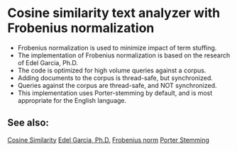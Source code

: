 # Cosine similarity text analyzer with Frobenius normalization

* Frobenius normalization is used to minimize impact of term stuffing.
* The implementation of Frobenius normalization is based on the research of Edel Garcia, Ph.D.
* The code is optimized for high volume queries against a corpus.
* Adding documents to the corpus is thread-safe, but synchronized.
* Queries against the corpus are thread-safe, and NOT synchronized.
* This implementation uses Porter-stemming by default, and is most appropriate for the English language.

## See also:

[Cosine Similarity](https://en.wikipedia.org/wiki/Cosine_similarity)
[Edel Garcia, Ph.D.](http://minerazzi.com/)
[Frobenius norm](https://mathworld.wolfram.com/FrobeniusNorm.html)
[Porter Stemming](https://tartarus.org/martin/PorterStemmer/)

